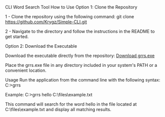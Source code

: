 CLI Word Search Tool
How to Use
Option 1: Clone the Repository

1 - Clone the repository using the following command:
    git clone https://github.com/Krygz/Simple-CLI.git

2 - Navigate to the directory and follow the instructions in the README to get started.

Option 2: Download the Executable

  Download the executable directly from the repository:
  [Download grrs.exe](https://github.com/Krygz/Simple-CLI/raw/refs/heads/main/grrs.exe)

  Place the grrs.exe file in any directory included in your system's PATH or a convenient location.
  
Usage
Run the application from the command line with the following syntax:
C:\>grrs <word> <path>

Example:
C:\>grrs hello C:\files\example.txt

This command will search for the word hello in the file located at C:\files\example.txt and display all matching results.
